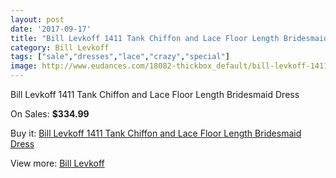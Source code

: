 ```yaml
---
layout: post
date: '2017-09-17'
title: "Bill Levkoff 1411 Tank Chiffon and Lace Floor Length Bridesmaid Dress"
category: Bill Levkoff
tags: ["sale","dresses","lace","crazy","special"]
image: http://www.eudances.com/18082-thickbox_default/bill-levkoff-1411-tank-chiffon-and-lace-floor-length-bridesmaid-dress.jpg
---
```

Bill Levkoff 1411 Tank Chiffon and Lace Floor Length Bridesmaid Dress

On Sales: **$334.99**
<a href="https://www.eudances.com/en/bill-levkoff/5256-bill-levkoff-1411-tank-chiffon-and-lace-floor-length-bridesmaid-dress.html"><amp-img layout="responsive" width="600" height="600" src="//www.eudances.com/18082-thickbox_default/bill-levkoff-1411-tank-chiffon-and-lace-floor-length-bridesmaid-dress.jpg" alt="Bill Levkoff 1411 Tank Chiffon and Lace Floor Length Bridesmaid Dress 0" /></a>
<a href="https://www.eudances.com/en/bill-levkoff/5256-bill-levkoff-1411-tank-chiffon-and-lace-floor-length-bridesmaid-dress.html"><amp-img layout="responsive" width="600" height="600" src="//www.eudances.com/18083-thickbox_default/bill-levkoff-1411-tank-chiffon-and-lace-floor-length-bridesmaid-dress.jpg" alt="Bill Levkoff 1411 Tank Chiffon and Lace Floor Length Bridesmaid Dress 1" /></a>

Buy it: [Bill Levkoff 1411 Tank Chiffon and Lace Floor Length Bridesmaid Dress](https://www.eudances.com/en/bill-levkoff/5256-bill-levkoff-1411-tank-chiffon-and-lace-floor-length-bridesmaid-dress.html "Bill Levkoff 1411 Tank Chiffon and Lace Floor Length Bridesmaid Dress")

View more: [Bill Levkoff](https://www.eudances.com/en/57-bill-levkoff "Bill Levkoff")
